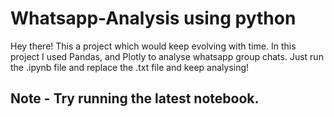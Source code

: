 # Whatsapp-Analysis using python
Hey there! This a project which would keep evolving with time.
In this project I used Pandas, and Plotly to analyse whatsapp group chats.
Just run the .ipynb file and replace the .txt file and keep analysing!

## Note - Try running the latest notebook.
